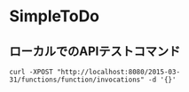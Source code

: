 # SimpleToDo
## ローカルでのAPIテストコマンド
```
curl -XPOST "http://localhost:8080/2015-03-31/functions/function/invocations" -d '{}'
```
